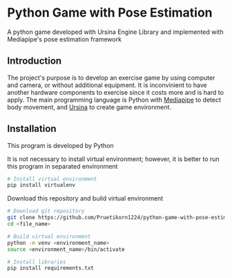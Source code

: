 # Python Game with Pose Estimation
A python game developed with Ursina Engine Library and implemented with Mediapipe's pose estimation framework

## Introduction
The project's purpose is to develop an exercise game by using computer and camera, or without additional equipment. It is inconvinient to have another hardware components to exercise since it costs more and is hard to apply. The main programming language is Python with [Mediapipe](https://developers.google.com/mediapipe/solutions/vision/pose_landmarker/python) to detect body movement, and [Ursina](https://www.ursinaengine.org/documentation.html) to create game environment.

## Installation
This program is developed by Python

It is not necessary to install virtual environment; however, it is better to run this program in separated environment
```bash
# Install virtual environment
pip install virtualenv
```
Download this repository and build virtual environment
```bash
# Download git repository
git clone https://github.com/Pruetikorn1224/python-game-with-pose-estimation.git <file_name>
cd <file_name>

# Build virtual environment
python -m venv <environment_name>
source <environment_name>/bin/activate

# Install libraries
pip install requirements.txt
```
